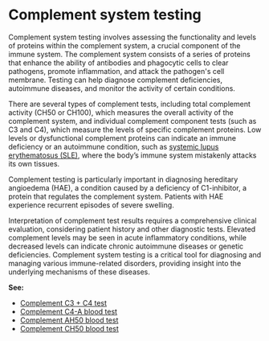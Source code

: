 <!--
source: GPT-4o
tags: complement-system tests
-->

# Complement system testing

Complement system testing involves assessing the functionality and levels of proteins within the complement system, a crucial component of the immune system. The complement system consists of a series of proteins that enhance the ability of antibodies and phagocytic cells to clear pathogens, promote inflammation, and attack the pathogen's cell membrane. Testing can help diagnose complement deficiencies, autoimmune diseases, and monitor the activity of certain conditions.

There are several types of complement tests, including total complement activity (CH50 or CH100), which measures the overall activity of the complement system, and individual complement component tests (such as C3 and C4), which measure the levels of specific complement proteins. Low levels or dysfunctional complement proteins can indicate an immune deficiency or an autoimmune condition, such as [systemic lupus erythematosus (SLE)](../systemic-lupus-erythematosus/), where the body’s immune system mistakenly attacks its own tissues.

Complement testing is particularly important in diagnosing hereditary angioedema (HAE), a condition caused by a deficiency of C1-inhibitor, a protein that regulates the complement system. Patients with HAE experience recurrent episodes of severe swelling.

Interpretation of complement test results requires a comprehensive clinical evaluation, considering patient history and other diagnostic tests. Elevated complement levels may be seen in acute inflammatory conditions, while decreased levels can indicate chronic autoimmune diseases or genetic deficiencies. Complement system testing is a critical tool for diagnosing and managing various immune-related disorders, providing insight into the underlying mechanisms of these diseases.

**See:**

* [Complement C3 + C4 test](topics/complement-c3-c4-blood-test/)
* [Complement C4-A blood test](topics/complement-c4-a-blood-test/)
* [Complement AH50 blood test](topics/complement-ah50-blood-test/)
* [Complement CH50 blood test](topics/complement-ch50-blood-test/)
